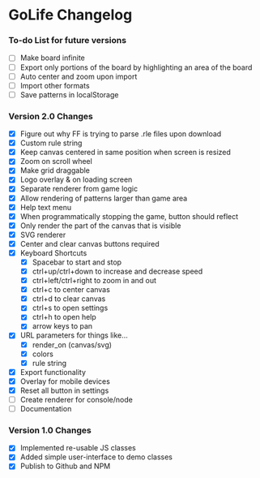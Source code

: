 
# GoLife Changelog

### To-do List for future versions

 - [ ] Make board infinite
 - [ ] Export only portions of the board by highlighting an area of the board
 - [ ] Auto center and zoom upon import
 - [ ] Import other formats
 - [ ] Save patterns in localStorage

### Version 2.0 Changes

 - [x] Figure out why FF is trying to parse .rle files upon download
 - [x] Custom rule string
 - [x] Keep canvas centered in same position when screen is resized
 - [x] Zoom on scroll wheel
 - [x] Make grid draggable
 - [x] Logo overlay & on loading screen
 - [x] Separate renderer from game logic
 - [x] Allow rendering of patterns larger than game area
 - [x] Help text menu
 - [x] When programmatically stopping the game, button should reflect
 - [x] Only render the part of the canvas that is visible
 - [x] SVG renderer
 - [x] Center and clear canvas buttons required
 - [x] Keyboard Shortcuts
	- [x] Spacebar to start and stop
	- [x] ctrl+up/ctrl+down to increase and decrease speed
	- [x] ctrl+left/ctrl+right to zoom in and out
	- [x] ctrl+c to center canvas
	- [x] ctrl+d to clear canvas
	- [x] ctrl+s to open settings
	- [x] ctrl+h to open help
	- [x] arrow keys to pan
 - [x] URL parameters for things like...
	- [x] render_on (canvas/svg)
	- [x] colors
	- [x] rule string
 - [x] Export functionality
 - [x] Overlay for mobile devices
 - [x] Reset all button in settings
 - [ ] Create renderer for console/node
 - [ ] Documentation

### Version 1.0 Changes

 - [x] Implemented re-usable JS classes
 - [x] Added simple user-interface to demo classes
 - [x] Publish to Github and NPM
